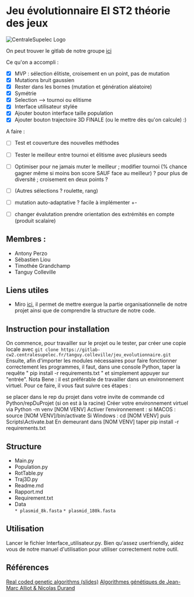 # Jeu évolutionnaire EI ST2 théorie des jeux 

![CentraleSupelec Logo](https://www.google.com/url?sa=i&url=https%3A%2F%2Ffr.wikipedia.org%2Fwiki%2FFichier%3ALogo_CentraleSup%25C3%25A9lec.svg&psig=AOvVaw3dPO0RNF9pNfI1b1HLgx6q&ust=1611863645070000&source=images&cd=vfe&ved=0CAIQjRxqFwoTCMif3pLyvO4CFQAAAAAdAAAAABAD)

On peut trouver le gitlab de notre groupe [ici](https://gitlab-cw2.centralesupelec.fr/tanguy.colleville/jeu_evolutionnaire)

Ce qu'on a accompli :

- [x] MVP : sélection élitiste, croisement en un point, pas de mutation
- [x] Mutations bruit gaussien
- [x] Rester dans les bornes (mutation et génération aléatoire)
- [x] Symétrie 
- [x] Selection --> tournoi ou elitisme 
- [x] Interface utilisateur stylée
- [x] Ajouter bouton interface taille population
- [x] Ajouter bouton trajectoire 3D FINALE (ou le mettre dès qu'on calcule) :)

A faire : 

- [ ] Test et couverture des nouvelles méthodes 
- [ ] Tester le meilleur entre tournoi et élitisme avec plusieurs seeds
- [ ] Optimiser pour ne jamais muter le meilleur ; modifier tournoi (% chance gagner même si moins bon score SAUF face au meilleur) ? pour plus de diversité ; croisement en deux points ?
- [ ] (Autres sélections ? roulette, rang)
- [ ] mutation auto-adaptative ? facile à implémenter +-
- [ ] changer évalutation prendre orientation des extrémités en compte (produit scalaire)


## Membres : 
* Antony Perzo 
* Sébastien Liou 
* Timothée Grandchamp
* Tanguy Colleville 


## Liens utiles 
* Miro [ici](https://miro.com/app/board/o9J_lXQ3JWY=/), il permet de mettre exergue la partie organisationnelle de notre projet ainsi que de comprendre la structure de notre code. 

## Instruction pour installation 
On commence, pour travailler sur le projet ou le tester, par créer une copie locale avec `git clone https://gitlab-cw2.centralesupelec.fr/tanguy.colleville/jeu_evolutionnaire.git`
Ensuite, afin d'importer les modules nécessaires pour faire fonctionner correctement les programmes, il faut, dans une console Python, taper la requête " pip install -r requirements.txt " et simplement appuyer sur "entrée".
Nota Bene : il est préférable de travailler dans un environnement virtuel. Pour ce faire, il vous faut suivre ces étapes : 

se placer dans le rep du projet dans votre invite de commande
cd Python/repDuProjet (si on est à la racine)
Créer votre environnement virtuel via 
Python -m venv [NOM VENV]
Activer l’environnement : 
    si MACOS :
        source [NOM VENV]/bin/activate
    Si Windows :
        cd [NOM VENV] puis Scripts\Activate.bat
En demeurant dans [NOM VENV] taper pip install -r requirements.txt

## Structure 
* Main.py
* Population.py
* RotTable.py
* Traj3D.py
* Readme.md
* Rapport.md
* Requirement.txt 
* Data\
`* plasmid_8k.fasta`
`* plasmid_180k.fasta`


## Utilisation
Lancer le fichier Interface_utilisateur.py. Bien qu'assez userfriendly, aidez vous de notre 
manuel d'utilisation pour utiliser correctement notre outil. 

## Références 
[Real coded genetic algorithms (slides)](https://engineering.purdue.edu/~sudhoff/ee630/Lecture04.pdf)
[Algorithmes génétiques de Jean-Marc Alliot & Nicolas Durand](http://pom.tls.cena.fr/GA/FAG/ag.html)

